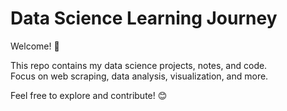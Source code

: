 # Data Science Learning Journey

Welcome! 🚀

This repo contains my data science projects, notes, and code.  
Focus on web scraping, data analysis, visualization, and more.

Feel free to explore and contribute! 😊


